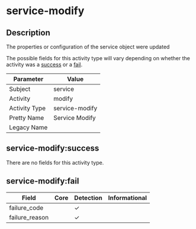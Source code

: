 service-modify
==============

Description
-----------
The properties or configuration of the service object were updated

The possible fields for this activity type will vary depending on whether the activity was a [success](#service-modifysuccess) or a [fail](#service-modifyfail).

| Parameter     | Value          |
| ------------- | -------------- |
| Subject       | service        |
| Activity      | modify         |
| Activity Type | service-modify |
| Pretty Name   | Service Modify |
| Legacy Name   |                |

service-modify:success
----------------------

There are no fields for this activity type.


service-modify:fail
-------------------

| Field          | Core | Detection | Informational |
| -------------- | ---- | --------- | ------------- |
| failure_code   |      | &#10003;  |               |
| failure_reason |      | &#10003;  |               |